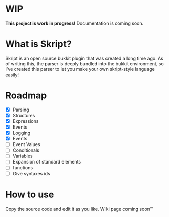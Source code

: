
# WIP
**This project is work in progress!** Documentation is coming soon. 

# What is Skript?
Skript is an open source bukkit plugin that was created a long time ago. As of writing this, the parser is deeply bundled into the bukkit environment, so I've created this parser to let you make your own skript-style language easily!

# Roadmap
- [x] Parsing
- [x] Structures
- [x] Expressions
- [x] Events
- [x] Logging
- [x] Events
- [ ] Event Values
- [ ] Conditionals
- [ ] Variables
- [ ] Expansion of standard elements
- [ ] functions
- [ ] Give syntaxes ids

# How to use
Copy the source code and edit it as you like. Wiki page coming soon™
